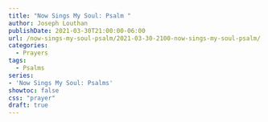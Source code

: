 ```yaml
---
title: "Now Sings My Soul: Psalm "
author: Joseph Louthan
publishDate: 2021-03-30T21:00:00-06:00
url: /now-sings-my-soul-psalm/2021-03-30-2100-now-sings-my-soul-psalm/
categories:
  - Prayers
tags:
  - Psalms
series:
- 'Now Sings My Soul: Psalms'
showtoc: false
css: "prayer"
draft: true
---
```

<div style="font-variant: small-caps;">

</div>

```text

```
